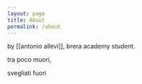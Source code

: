 ```yaml
---
layout: page
title: About
permalink: /about
---
```

by [[antonio allevi]], brera academy student.


tra poco muori,

svegliati fuori
